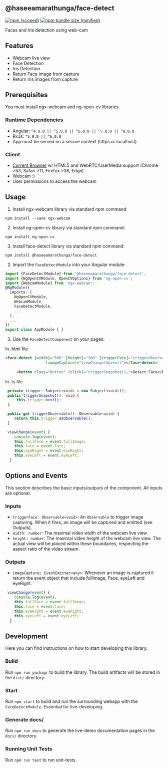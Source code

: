 ## @haseeamarathunga/face-detect

[![npm (scoped)](https://img.shields.io/npm/v/@bamblehorse/tiny.svg)](https://www.npmjs.com/package/@haseeamarathunga/face-detect)
[![npm bundle size (minified)](https://img.shields.io/bundlephobia/min/@bamblehorse/tiny.svg)](https://www.npmjs.com/package/@haseeamarathunga/face-detect)

Faces and Iris detection using web-cam

## Features
* Webcam live view
* Face Detection
* Iris Detection
* Return Face image from capture
* Return Iris images from capture


## Prerequisites
You must install ngx-webcam and ng-open-cv libraries.

### Runtime Dependencies
* Angular: `^4.0.0 || ^5.0.0 || ^6.0.0 || ^7.0.0 || ^8.0.0`
* RxJs: `^5.0.0 || ^6.0.0`
* App must be served on a secure context (https or localhost)

### Client
* [Current Browser](https://developer.mozilla.org/en-US/docs/Web/API/MediaDevices/getUserMedia#Browser_compatibility) w/ HTML5 and WebRTC/UserMedia support (Chrome >53, Safari >11, Firefox >38, Edge)
* Webcam :)
* User permissions to access the webcam

## Usage
1) Install ngx-webcam library via standard npm command:

`npm install --save ngx-webcam`

2) Install ng-open-cv library via standard npm command:

`npm install ng-open-cv`

3) Install face-detect library via standard npm command:

`npm install @haseeamarathunga/face-detect`

2) Import the `FaceDetectModule` into your Angular module:

```typescript
import {FaceDetectModule} from '@haseeamarathunga/face-detect';
import {NgOpenCVModule, OpenCVOptions} from 'ng-open-cv';
import {WebcamModule} from 'ngx-webcam';
@NgModule({
  imports: [
    NgOpenCVModule,
    WebcamModule,
    FaceDetectModule,
    ...
  ],
  ...
})
export class AppModule { }
```

3) Use the `FaceDetectComponent` on your pages:

In .html file

```html
<face-detect [width]="500" [height]="380" [triggerFace]="triggerObservable"
                  (imageCapture)="viewChange($event)"></face-detect>
                  
     <button class="button" (click)="triggerSnapshot();">Detect Face</button>

```

In .ts file

```typescript
 private trigger: Subject<void> = new Subject<void>();
 public triggerSnapshot(): void {
     this.trigger.next();
 }

 public get triggerObservable(): Observable<void> {
    return this.trigger.asObservable();
 }

 viewChange(event) {
    console.log(event);
    this.fullFace = event.fullImage;
    this.face = event.face;
    this.eyeRight = event.eyeRight;
    this.eyeLeft = event.eyeLeft;
  }
```
## Options and Events
This section describes the basic inputs/outputs of the component. All inputs are optional.
### Inputs
* `triggerFace: Observable<void>`: An `Observable` to trigger image capturing. When it fires, an image will be captured and emitted (see Outputs).
* `width: number`: The maximal video width of the webcam live view.
* `height: number`: The maximal video height of the webcam live view. The actual view will be placed within these boundaries, respecting the aspect ratio of the video stream.

### Outputs
* `imageCapture: EventEmitter<any>`: Whenever an image is captured it return the event object that include fullImage, Face, eyeLeft and eyeRight.

```typescript
 viewChange(event) {
    console.log(event);
    this.fullFace = event.fullImage;
    this.face = event.face;
    this.eyeRight = event.eyeRight;
    this.eyeLeft = event.eyeLeft;
  }
```

## Development
Here you can find instructions on how to start developing this library.

### Build
Run `npm run packagr` to build the library. The build artifacts will be stored in the `dist/` directory.

### Start
Run `npm start` to build and run the surrounding webapp with the `FaceDetectModule`. Essential for live-developing.

### Generate docs/
Run `npm run docs` to generate the live-demo documentation pages in the `docs/` directory.

### Running Unit Tests
Run `npm run test` to run unit-tests.
